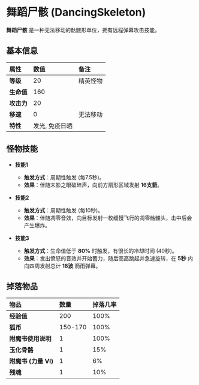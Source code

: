 # 舞蹈尸骸 (DancingSkeleton)

**舞蹈尸骸** 是一种无法移动的骷髅形单位，拥有远程弹幕攻击技能。

## 基本信息

| 属性 | 数值 | 备注 |
| :--- | :--- | :--- |
| **等级** | 20 | 精英怪物 |
| **生命值** | 160 | |
| **攻击力** | 20 | |
| **移速** | 0 | 无法移动 |
| **特性** | 发光, 免疫日晒 | |

## 怪物技能

- **技能1**
  - **触发方式**：周期性触发 (每7.5秒)。
  - **效果**：伴随末影之眼破碎声，向前方扇形区域发射 **16支箭**。

- **技能2**
  - **触发方式**：周期性触发 (每10秒)。
  - **效果**：伴随凋零音效，向目标发射一枚缓慢飞行的凋零骷髅头，击中后会产生爆炸。

- **技能3**
  - **触发方式**：生命值低于 **80%** 时触发，有很长的冷却时间 (40秒)。
  - **效果**：发出愤怒的音效并开始蓄力，随后高高跳起并急速旋转，在 **5秒** 内向四周发射总计 **18波** 箭雨弹幕。

## 掉落物品

| 物品 | 数量 | 掉落几率 |
| :--- | :--- | :--- |
| **经验值** | 200 | 100% |
| **狐币** | 150-170 | 100% |
| **附魔书使用说明**| 1 | 100% |
| **玉化骨骼** | 1 | 15% |
| **附魔书 (力量 VI)** | 1 | 6% |
| **残魂** | 1 | 10% |